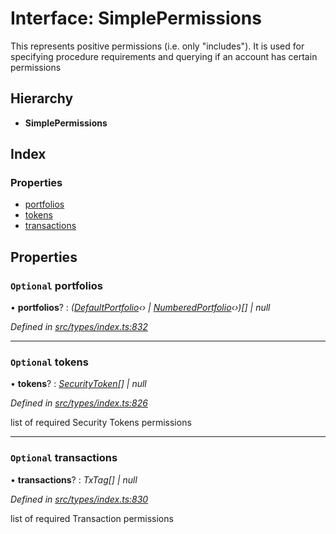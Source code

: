 # Interface: SimplePermissions

This represents positive permissions (i.e. only "includes"). It is used
  for specifying procedure requirements and querying if an account has certain
  permissions

## Hierarchy

* **SimplePermissions**

## Index

### Properties

* [portfolios](simplepermissions.md#optional-portfolios)
* [tokens](simplepermissions.md#optional-tokens)
* [transactions](simplepermissions.md#optional-transactions)

## Properties

### `Optional` portfolios

• **portfolios**? : *([DefaultPortfolio](../classes/defaultportfolio.md)‹› | [NumberedPortfolio](../classes/numberedportfolio.md)‹›)[] | null*

*Defined in [src/types/index.ts:832](https://github.com/PolymathNetwork/polymesh-sdk/blob/959efb76/src/types/index.ts#L832)*

___

### `Optional` tokens

• **tokens**? : *[SecurityToken](../classes/securitytoken.md)[] | null*

*Defined in [src/types/index.ts:826](https://github.com/PolymathNetwork/polymesh-sdk/blob/959efb76/src/types/index.ts#L826)*

list of required Security Tokens permissions

___

### `Optional` transactions

• **transactions**? : *TxTag[] | null*

*Defined in [src/types/index.ts:830](https://github.com/PolymathNetwork/polymesh-sdk/blob/959efb76/src/types/index.ts#L830)*

list of required Transaction permissions
